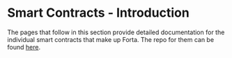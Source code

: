 # Smart Contracts - Introduction

The pages that follow in this section provide detailed documentation for the individual smart contracts that make up Forta. The repo for them can be found [here](https://github.com/forta-network/forta-contracts).